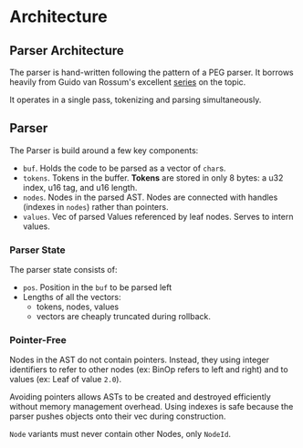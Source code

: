 # Architecture

## Parser Architecture

The parser is hand-written following the pattern of a PEG parser. It borrows heavily from Guido van Rossum's excellent [series](https://medium.com/@gvanrossum_83706/peg-parsing-series-de5d41b2ed60) on the topic.

It operates in a single pass, tokenizing and parsing simultaneously.

## Parser

The Parser is build around a few key components:

- `buf`. Holds the code to be parsed as a vector of `char`s.
- `tokens`. Tokens in the buffer. **Tokens** are stored in only 8 bytes: a u32 index, u16 tag, and u16 length.
- `nodes`. Nodes in the parsed AST. Nodes are connected with handles (indexes in `nodes`) rather than pointers.
- `values`. Vec of parsed Values referenced by leaf nodes. Serves to intern values.


### Parser State

The parser state consists of:

- `pos`. Position in the `buf` to be parsed left
- Lengths of all the vectors: 
  - tokens, nodes, values
  - vectors are cheaply truncated during rollback.

### Pointer-Free

Nodes in the AST do not contain pointers. Instead, they  using integer identifiers to refer to other nodes (ex: BinOp refers to left and right) and to values (ex: Leaf of value `2.0`).

Avoiding pointers allows ASTs to be created and destroyed efficiently without memory management overhead. Using indexes is safe because the parser pushes objects onto their vec during construction.

`Node` variants must never contain other Nodes, only `NodeId`.